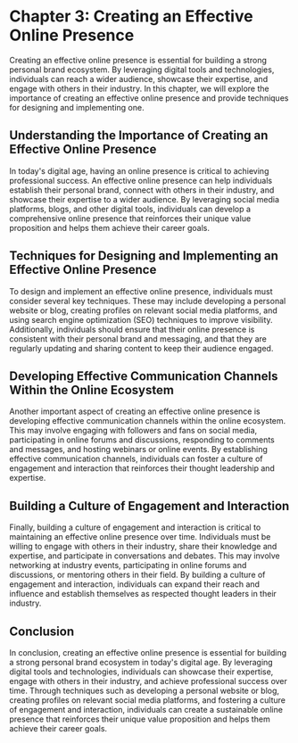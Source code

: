 Chapter 3: Creating an Effective Online Presence
================================================

Creating an effective online presence is essential for building a strong personal brand ecosystem. By leveraging digital tools and technologies, individuals can reach a wider audience, showcase their expertise, and engage with others in their industry. In this chapter, we will explore the importance of creating an effective online presence and provide techniques for designing and implementing one.

Understanding the Importance of Creating an Effective Online Presence
---------------------------------------------------------------------

In today's digital age, having an online presence is critical to achieving professional success. An effective online presence can help individuals establish their personal brand, connect with others in their industry, and showcase their expertise to a wider audience. By leveraging social media platforms, blogs, and other digital tools, individuals can develop a comprehensive online presence that reinforces their unique value proposition and helps them achieve their career goals.

Techniques for Designing and Implementing an Effective Online Presence
----------------------------------------------------------------------

To design and implement an effective online presence, individuals must consider several key techniques. These may include developing a personal website or blog, creating profiles on relevant social media platforms, and using search engine optimization (SEO) techniques to improve visibility. Additionally, individuals should ensure that their online presence is consistent with their personal brand and messaging, and that they are regularly updating and sharing content to keep their audience engaged.

Developing Effective Communication Channels Within the Online Ecosystem
-----------------------------------------------------------------------

Another important aspect of creating an effective online presence is developing effective communication channels within the online ecosystem. This may involve engaging with followers and fans on social media, participating in online forums and discussions, responding to comments and messages, and hosting webinars or online events. By establishing effective communication channels, individuals can foster a culture of engagement and interaction that reinforces their thought leadership and expertise.

Building a Culture of Engagement and Interaction
------------------------------------------------

Finally, building a culture of engagement and interaction is critical to maintaining an effective online presence over time. Individuals must be willing to engage with others in their industry, share their knowledge and expertise, and participate in conversations and debates. This may involve networking at industry events, participating in online forums and discussions, or mentoring others in their field. By building a culture of engagement and interaction, individuals can expand their reach and influence and establish themselves as respected thought leaders in their industry.

Conclusion
----------

In conclusion, creating an effective online presence is essential for building a strong personal brand ecosystem in today's digital age. By leveraging digital tools and technologies, individuals can showcase their expertise, engage with others in their industry, and achieve professional success over time. Through techniques such as developing a personal website or blog, creating profiles on relevant social media platforms, and fostering a culture of engagement and interaction, individuals can create a sustainable online presence that reinforces their unique value proposition and helps them achieve their career goals.
